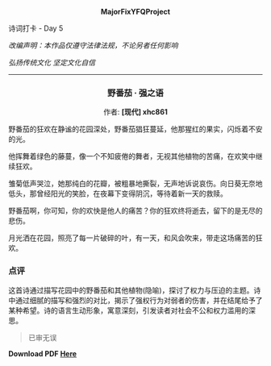 **<center>MajorFixYFQProject</center>**

<p color=red>诗词打卡 - Day 5</p>

*改编声明：本作品仅遵守法律法规，不论另者任何影响*

*弘扬传统文化 坚定文化自信*

---

<h3><center>野番茄 · 强之语</center></h3>

<center>作者: <b>[现代] xhc861</b></center>

野番茄的狂欢在静谧的花园深处，野番茄猖狂蔓延，他那猩红的果实，闪烁着不安的光。

他挥舞着绿色的藤蔓，像一个不知疲倦的舞者，无视其他植物的苦痛，在欢笑中继续狂欢。

雏菊低声哭泣，她那纯白的花瓣，被粗暴地撕裂，无声地诉说哀伤。向日葵无奈地低头，那曾经阳光的笑脸，在夜幕下变得阴沉，等待着新一天的救赎。

野番茄啊，你可知，你的欢快是他人的痛苦？你的狂欢终将逝去，留下的是无尽的悲伤。

月光洒在花园，照亮了每一片破碎的叶，有一天，和风会吹来，带走这场痛苦的狂欢。

### 点评

这首诗通过描写花园中的野番茄和其他植物(隐喻)，探讨了权力与压迫的主题。诗中通过细腻的描写和强烈的对比，揭示了强权行为对弱者的伤害，并在结尾给予了某种希望。诗的语言生动形象，寓意深刻，引发读者对社会不公和权力滥用的深思。

> 已审无误

**Download PDF [Here](./5-野番茄·强之语.pdf ':ignore')**